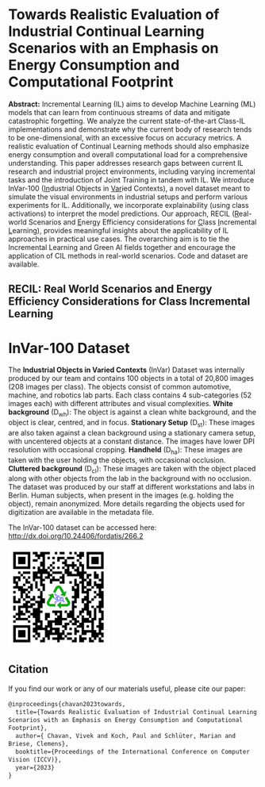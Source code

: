 # Towards Realistic Evaluation of Industrial Continual Learning Scenarios with an Emphasis on Energy Consumption and Computational Footprint
**Abstract:** Incremental Learning (IL) aims to develop Machine Learning (ML) models that can learn from continuous streams of data and mitigate catastrophic forgetting. We analyze the current state-of-the-art Class-IL implementations and demonstrate why the current body of research tends to be one-dimensional, with an excessive focus on accuracy metrics. A realistic evaluation of Continual Learning methods should also emphasize energy consumption and overall computational load for a comprehensive understanding. This paper addresses research gaps between current IL research and industrial project environments, including varying incremental tasks and the introduction of Joint Training in tandem with IL. We introduce InVar-100 (<ins>In</ins>dustrial Objects in <ins>Var</ins>ied Contexts), a novel dataset meant to simulate the visual environments in industrial setups and perform various experiments for IL. Additionally, we incorporate explainability (using class activations) to interpret the model predictions. Our approach, RECIL (<ins>R</ins>eal-world Scenarios and <ins>E</ins>nergy Efficiency considerations for <ins>C</ins>lass <ins>I</ins>ncremental <ins>L</ins>earning), provides meaningful insights about the applicability of IL approaches in practical use cases. The overarching aim is to tie the Incremental Learning and Green AI fields together and encourage the application of CIL methods in real-world scenarios. Code and dataset are available.

## RECIL: Real World Scenarios and Energy Efficiency Considerations for Class Incremental Learning

# InVar-100 Dataset

The **Industrial Objects in Varied Contexts** (InVar) Dataset was internally produced by our team and contains 100 objects in a total of 20,800 images (208 images per class). The objects consist of common automotive, machine, and robotics lab parts. Each class contains 4 sub-categories (52 images each) with different attributes and visual complexities.
**White background** (D<sub>wh</sub>): The object is against a clean white background, and the object is clear, centred, and in focus.
**Stationary Setup** (D<sub>st</sub>): These images are also taken against a clean background using a stationary camera setup, with uncentered objects at a constant distance. The images have lower DPI resolution with occasional cropping.
**Handheld** (D<sub>ha</sub>): These images are taken with the user holding the objects, with occasional occlusion.
**Cluttered background** (D<sub>cl</sub>): These images are taken with the object placed along with other objects from the lab in the background with no occlusion.
The dataset was produced by our staff at different workstations and labs in Berlin. Human subjects, when present in the images (e.g. holding the object), remain anonymized. More details regarding the objects used for digitization are available in the metadata file.

The InVar-100 dataset can be accessed here: http://dx.doi.org/10.24406/fordatis/266.2

<img src="https://github.com/Vivek9Chavan/RECIL/raw/main/qr-code2.png" alt="QR Code" width="40%" />

<a name="bibtex"></a>
## Citation

If you find our work or any of our materials useful, please cite our paper:
```
@inproceedings{chavan2023towards,
  title={Towards Realistic Evaluation of Industrial Continual Learning Scenarios with an Emphasis on Energy Consumption and Computational Footprint},
  author={ Chavan, Vivek and Koch, Paul and Schlüter, Marian and Briese, Clemens},
  booktitle={Proceedings of the International Conference on Computer Vision (ICCV)},
  year={2023}
}

```

